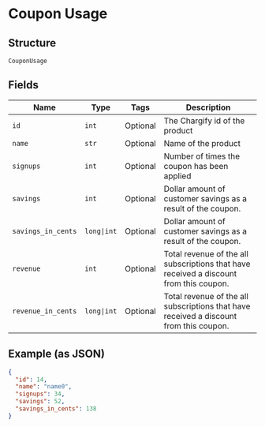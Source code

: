 
# Coupon Usage

## Structure

`CouponUsage`

## Fields

| Name | Type | Tags | Description |
|  --- | --- | --- | --- |
| `id` | `int` | Optional | The Chargify id of the product |
| `name` | `str` | Optional | Name of the product |
| `signups` | `int` | Optional | Number of times the coupon has been applied |
| `savings` | `int` | Optional | Dollar amount of customer savings as a result of the coupon. |
| `savings_in_cents` | `long\|int` | Optional | Dollar amount of customer savings as a result of the coupon. |
| `revenue` | `int` | Optional | Total revenue of the all subscriptions that have received a discount from this coupon. |
| `revenue_in_cents` | `long\|int` | Optional | Total revenue of the all subscriptions that have received a discount from this coupon. |

## Example (as JSON)

```json
{
  "id": 14,
  "name": "name0",
  "signups": 34,
  "savings": 52,
  "savings_in_cents": 138
}
```

